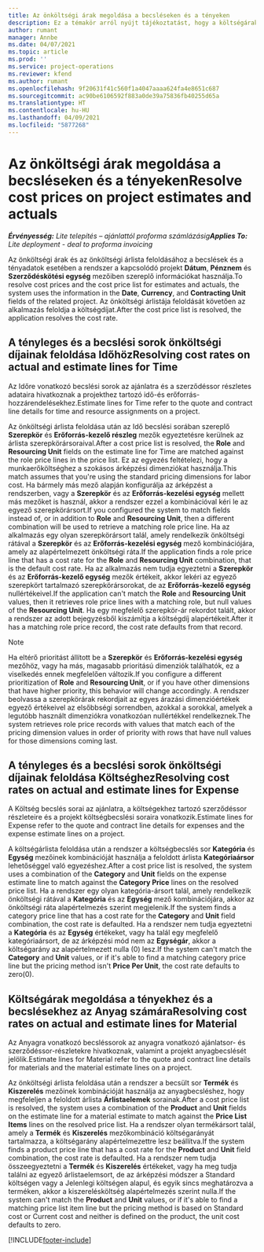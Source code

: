 ```yaml
---
title: Az önköltségi árak megoldása a becsléseken és a tényeken
description: Ez a témakör arról nyújt tájékoztatást, hogy a költségárakat hogyan használják a projektbecslésekhez, és a tényadatok hogyan lesznek megoldva.
author: rumant
manager: Annbe
ms.date: 04/07/2021
ms.topic: article
ms.prod: ''
ms.service: project-operations
ms.reviewer: kfend
ms.author: rumant
ms.openlocfilehash: 9f20631f41c560f1a4047aaaa624fa4e8651c687
ms.sourcegitcommit: ac90be6106592f883a0de39a75836fb40255d65a
ms.translationtype: HT
ms.contentlocale: hu-HU
ms.lasthandoff: 04/09/2021
ms.locfileid: "5877268"
---
```

# <a name="resolve-cost-prices-on-project-estimates-and-actuals"></a><span data-ttu-id="8bab5-103">Az önköltségi árak megoldása a becsléseken és a tényeken</span><span class="sxs-lookup"><span data-stu-id="8bab5-103">Resolve cost prices on project estimates and actuals</span></span> 

<span data-ttu-id="8bab5-104">_**Érvényesség:** Lite telepítés – ajánlattól proforma számlázásig_</span><span class="sxs-lookup"><span data-stu-id="8bab5-104">_**Applies To:** Lite deployment - deal to proforma invoicing_</span></span>

<span data-ttu-id="8bab5-105">Az önköltségi árak és az önköltségi árlista feloldásához a becslések és a tényadatok esetében a rendszer a kapcsolódó projekt **Dátum**, **Pénznem** és **Szerződéskötési egység** mezőiben szereplő információkat használja.</span><span class="sxs-lookup"><span data-stu-id="8bab5-105">To resolve cost prices and the cost price list for estimates and actuals, the system uses the information in the **Date**, **Currency**, and **Contracting Unit** fields of the related project.</span></span> <span data-ttu-id="8bab5-106">Az önköltségi árlistája feloldását követően az alkalmazás feloldja a költségdíjat.</span><span class="sxs-lookup"><span data-stu-id="8bab5-106">After the cost price list is resolved, the application resolves the cost rate.</span></span>

## <a name="resolving-cost-rates-on-actual-and-estimate-lines-for-time"></a><span data-ttu-id="8bab5-107">A tényleges és a becslési sorok önköltségi díjainak feloldása Időhöz</span><span class="sxs-lookup"><span data-stu-id="8bab5-107">Resolving cost rates on actual and estimate lines for Time</span></span>

<span data-ttu-id="8bab5-108">Az Időre vonatkozó becslési sorok az ajánlatra és a szerződéssor részletes adataira hivatkoznak a projekthez tartozó idő-és erőforrás-hozzárendelésekhez.</span><span class="sxs-lookup"><span data-stu-id="8bab5-108">Estimate lines for Time refer to the quote and contract line details for time and resource assignments on a project.</span></span>

<span data-ttu-id="8bab5-109">Az önköltségi árlista feloldása után az Idő becslési sorában szereplő **Szerepkör** és **Erőforrás-kezelő részleg** mezők egyeztetésre kerülnek az árlista szerepkörársoraival.</span><span class="sxs-lookup"><span data-stu-id="8bab5-109">After a cost price list is resolved, the **Role** and **Resourcing Unit** fields on the estimate line for Time are matched against the role price lines in the price list.</span></span> <span data-ttu-id="8bab5-110">Ez az egyezés feltételezi, hogy a munkaerőköltséghez a szokásos árképzési dimenziókat használja.</span><span class="sxs-lookup"><span data-stu-id="8bab5-110">This match assumes that you're using the standard pricing dimensions for labor cost.</span></span> <span data-ttu-id="8bab5-111">Ha bármely más mező alapján konfigurálja az árképzést a rendszerben, vagy a **Szerepkör** és az **Erőforrás-kezelési egység** mellett más mezőket is használ, akkor a rendszer ezzel a kombinációval kéri le az egyező szerepkörársort.</span><span class="sxs-lookup"><span data-stu-id="8bab5-111">If you configured the system to match fields instead of, or in addition to **Role** and **Resourcing Unit**, then a different combination will be used to retrieve a matching role price line.</span></span> <span data-ttu-id="8bab5-112">Ha az alkalmazás egy olyan szerepkörársort talál, amely rendelkezik önköltségi rátával a **Szerepkör** és az **Erőforrás-kezelési egység** mező kombinációjára, amely az alapértelmezett önköltségi ráta.</span><span class="sxs-lookup"><span data-stu-id="8bab5-112">If the application finds a role price line that has a cost rate for the **Role** and **Resourcing Unit** combination, that is the default cost rate.</span></span> <span data-ttu-id="8bab5-113">Ha az alkalmazás nem tudja egyeztetni a **Szerepkör** és az **Erőforrás-kezelő egység** mezők értékeit, akkor lekéri az egyező szerepkört tartalmazó szerepkörársorokat, de az **Erőforrás-kezelő egység** nullértékeivel.</span><span class="sxs-lookup"><span data-stu-id="8bab5-113">If the application can't match the **Role** and **Resourcing Unit** values, then it retrieves role price lines with a matching role, but null values of the **Resourcing Unit**.</span></span> <span data-ttu-id="8bab5-114">Ha egy megfelelő szerepkör-ár rekordot talált, akkor a rendszer az adott bejegyzésből kiszámítja a költségdíj alapértékeit.</span><span class="sxs-lookup"><span data-stu-id="8bab5-114">After it has a matching role price record, the cost rate defaults from that record.</span></span> 

> [!NOTE]
> <span data-ttu-id="8bab5-115">Ha eltérő prioritást állított be a **Szerepkör** és **Erőforrás-kezelési egység** mezőhöz, vagy ha más, magasabb prioritású dimenziók találhatók, ez a viselkedés ennek megfelelően változik.</span><span class="sxs-lookup"><span data-stu-id="8bab5-115">If you configure a different prioritization of **Role** and **Resourcing Unit**, or if you have other dimensions that have higher priority, this behavior will change accordingly.</span></span> <span data-ttu-id="8bab5-116">A rendszer beolvassa a szerepkörárak rekordjait az egyes árazási dimenzióértékek egyező értékeivel az elsőbbségi sorrendben, azokkal a sorokkal, amelyek a legutóbb használt dimenziókra vonatkozóan nullértékkel rendelkeznek.</span><span class="sxs-lookup"><span data-stu-id="8bab5-116">The system retrieves role price records with values that match each of the pricing dimension values in order of priority with rows that have null values for those dimensions coming last.</span></span>

## <a name="resolving-cost-rates-on-actual-and-estimate-lines-for-expense"></a><span data-ttu-id="8bab5-117">A tényleges és a becslési sorok önköltségi díjainak feloldása Költséghez</span><span class="sxs-lookup"><span data-stu-id="8bab5-117">Resolving cost rates on actual and estimate lines for Expense</span></span>

<span data-ttu-id="8bab5-118">A Költség becslés sorai az ajánlatra, a költségekhez tartozó szerződéssor részleteire és a projekt költségbecslési soraira vonatkozik.</span><span class="sxs-lookup"><span data-stu-id="8bab5-118">Estimate lines for Expense refer to the quote and contract line details for expenses and the expense estimate lines on a project.</span></span>

<span data-ttu-id="8bab5-119">A költségárlista feloldása után a rendszer a költségbecslés sor **Kategória** és **Egység** mezőinek kombinációját használja a feloldott árlista **Kategóriaársor** lehetőséggel való egyezéshez.</span><span class="sxs-lookup"><span data-stu-id="8bab5-119">After a cost price list is resolved, the system uses a combination of the **Category** and **Unit** fields on the expense estimate line to match against the **Category Price** lines on the resolved price list.</span></span> <span data-ttu-id="8bab5-120">Ha a rendszer egy olyan kategória-ársort talál, amely rendelkezik önköltségi rátával a **Kategória** és az **Egység** mező kombinációjára, akkor az önköltségi ráta alapértelmezés szerint megjelenik.</span><span class="sxs-lookup"><span data-stu-id="8bab5-120">If the system finds a category price line that has a cost rate for the **Category** and **Unit** field combination, the cost rate is defaulted.</span></span> <span data-ttu-id="8bab5-121">Ha a rendszer nem tudja egyeztetni a **Kategória** és az **Egység** értékeket, vagy ha talál egy megfelelő kategóriaársort, de az árképzési mód nem az **Egységár**, akkor a költségarány az alapértelmezett nulla (0) lesz.</span><span class="sxs-lookup"><span data-stu-id="8bab5-121">If the system can't match the **Category** and **Unit** values, or if it's able to find a matching category price line but the pricing method isn't **Price Per Unit**, the cost rate defaults to zero(0).</span></span>

## <a name="resolving-cost-rates-on-actual-and-estimate-lines-for-material"></a><span data-ttu-id="8bab5-122">Költségárak megoldása a tényekhez és a becslésekhez az Anyag számára</span><span class="sxs-lookup"><span data-stu-id="8bab5-122">Resolving cost rates on actual and estimate lines for Material</span></span>

<span data-ttu-id="8bab5-123">Az Anyagra vonatkozó becsléssorok az anyagra vonatkozó ajánlatsor- és szerződéssor-részletekre hivatkoznak, valamint a projekt anyagbecslését jelölik.</span><span class="sxs-lookup"><span data-stu-id="8bab5-123">Estimate lines for Material refer to the quote and contract line details for materials and the material estimate lines on a project.</span></span>

<span data-ttu-id="8bab5-124">Az önköltségi árlista feloldása után a rendszer a becsült sor **Termék** és **Kiszerelés** mezőinek kombinációját használja az anyagbecsléshez, hogy megfeleljen a feloldott árlista **Árlistaelemek** sorainak.</span><span class="sxs-lookup"><span data-stu-id="8bab5-124">After a cost price list is resolved, the system uses a combination of the **Product** and **Unit** fields on the estimate line for a material estimate to match against the **Price List Items** lines on the resolved price list.</span></span> <span data-ttu-id="8bab5-125">Ha a rendszer olyan termékársort talál, amely a **Termék** és **Kiszerelés** mezőkombináció költségarányát tartalmazza, a költségarány alapértelmezettre lesz beállítva.</span><span class="sxs-lookup"><span data-stu-id="8bab5-125">If the system finds a product price line that has a cost rate for the **Product** and **Unit** field combination, the cost rate is defaulted.</span></span> <span data-ttu-id="8bab5-126">Ha a rendszer nem tudja összeegyeztetni a **Termék** és **Kiszerelés** értékeket, vagy ha meg tudja találni az egyező árlistaelemsort, de az árképzési módszer a Standard költségen vagy a Jelenlegi költségen alapul, és egyik sincs meghatározva a terméken, akkor a kiszerelésköltség alapértelmezés szerint nulla.</span><span class="sxs-lookup"><span data-stu-id="8bab5-126">If the system can't match the **Product** and **Unit** values, or if it's able to find a matching price list item line but the pricing method is based on Standard cost or Current cost and neither is defined on the product, the unit cost defaults to zero.</span></span>


[!INCLUDE[footer-include](../../includes/footer-banner.md)]
